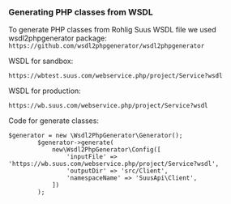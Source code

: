 ### Generating PHP classes from WSDL
To generate PHP classes from Rohlig Suus WSDL file we used wsdl2phpgenerator package:
`https://github.com/wsdl2phpgenerator/wsdl2phpgenerator`

WSDL for sandbox:
```
https://wbtest.suus.com/webservice.php/project/Service?wsdl
```
WSDL for production:
```
https://wb.suus.com/webservice.php/project/Service?wsdl
```
Code for generate classes:
```
$generator = new \Wsdl2PhpGenerator\Generator();
        $generator->generate(
            new\Wsdl2PhpGenerator\Config([
                'inputFile' => 'https://wb.suus.com/webservice.php/project/Service?wsdl',
                'outputDir' => 'src/Client',
                'namespaceName' => 'SuusApi\Client',
            ])
        );
```
